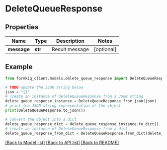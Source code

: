 # DeleteQueueResponse


## Properties

Name | Type | Description | Notes
------------ | ------------- | ------------- | -------------
**message** | **str** | Result message | [optional] 

## Example

```python
from formkiq_client.models.delete_queue_response import DeleteQueueResponse

# TODO update the JSON string below
json = "{}"
# create an instance of DeleteQueueResponse from a JSON string
delete_queue_response_instance = DeleteQueueResponse.from_json(json)
# print the JSON string representation of the object
print(DeleteQueueResponse.to_json())

# convert the object into a dict
delete_queue_response_dict = delete_queue_response_instance.to_dict()
# create an instance of DeleteQueueResponse from a dict
delete_queue_response_from_dict = DeleteQueueResponse.from_dict(delete_queue_response_dict)
```
[[Back to Model list]](../README.md#documentation-for-models) [[Back to API list]](../README.md#documentation-for-api-endpoints) [[Back to README]](../README.md)


